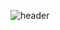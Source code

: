 ![header](https://capsule-render.vercel.app/api?type=shark&color=ffd580&text=소프트웨어학과+Jo+Eun-bi+🐵&fontSize=40&fontColor=8B4513)
